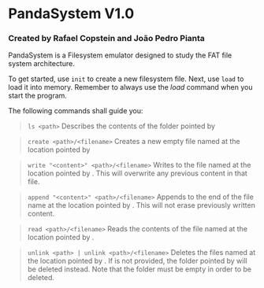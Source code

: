 # PandaSystem V1.0
### Created by Rafael Copstein and João Pedro Pianta

PandaSystem is a Filesystem emulator designed to study the FAT file system architecture.

To get started, use ```init``` to create a new filesystem file.
Next, use ```load``` to load it into memory. Remember to always use the *load* command when you start the program.

The following commands shall guide you:

> ```ls <path>```
  Describes the contents of the folder pointed by <path>

> ```create <path>/<filename>```
  Creates a new empty file named <filename> at the location pointed
  by <path>

> ```write "<content>" <path>/<filename>```
  Writes <content> to the file named <filename> at the location
  pointed by <path>. This will overwrite any previous content in
  that file.

> ```append "<content>" <path>/<filename>```
  Appends <content> to the end of the file name <filename> at the
  location pointed by <path>. This will not erase previously written
  content.

> ```read <path>/<filename>```
  Reads the contents of the file named <filename> at the location
  pointed by <path>.

> ```unlink <path> | unlink <path>/<filename>```
  Deletes the files named <filename> at the location pointed by
  <path>. If <filename> is not provided, the folder pointed by
  <path> will be deleted instead. Note that the folder must be empty
  in order to be deleted.

